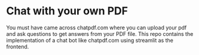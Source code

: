 # Chat with your own PDF

You must have came across chatpdf.com where you can upload your pdf and ask questions to get answers from your PDF file. This repo contains the implementation of a chat bot like chatpdf.com using streamlit as the frontend.
